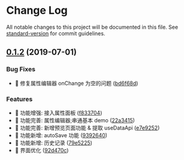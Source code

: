 # Change Log

All notable changes to this project will be documented in this file. See [standard-version](https://github.com/conventional-changelog/standard-version) for commit guidelines.

## [0.1.2](https://github.com/one-gourd/page-creator-ide/compare/v0.1.1...v0.1.2) (2019-07-01)


### Bug Fixes

* 🐛 修复属性编辑器 onChange 为空的问题 ([bd6f68d](https://github.com/one-gourd/page-creator-ide/commit/bd6f68d))


### Features

* 🎸 功能增强: 接入属性面板 ([f833704](https://github.com/one-gourd/page-creator-ide/commit/f833704))
* 🎸 功能完善: 属性编辑器;串通基本 demo ([22a3415](https://github.com/one-gourd/page-creator-ide/commit/22a3415))
* 🎸 功能完善: 新增预览页面功能 & 提取 useDataApi ([e7e9252](https://github.com/one-gourd/page-creator-ide/commit/e7e9252))
* 🎸 功能新增: autoSave 功能 ([9392640](https://github.com/one-gourd/page-creator-ide/commit/9392640))
* 🎸 功能新增: 历史记录 ([79e5225](https://github.com/one-gourd/page-creator-ide/commit/79e5225))
* 🎸 界面优化 ([92d470c](https://github.com/one-gourd/page-creator-ide/commit/92d470c))
